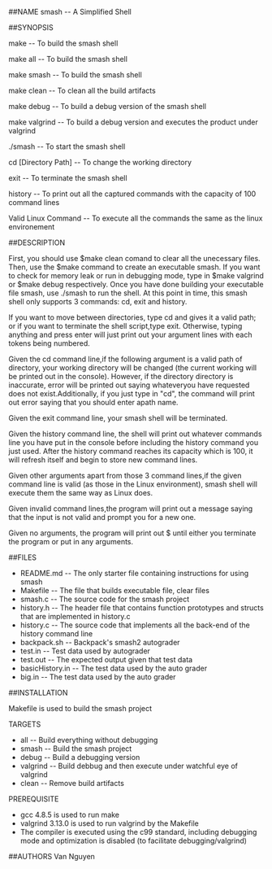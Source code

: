 ##NAME
smash -- A Simplified Shell

##SYNOPSIS

make    -- To build the smash shell

make all   -- To build the smash shell

make smash -- To build the smash shell

make clean -- To clean all the build artifacts

make debug -- To build a debug version of the smash shell

make valgrind -- To build a debug version and executes the product under valgrind
 
./smash -- To start the smash shell

cd [Directory Path] -- To change the working directory 

exit -- To terminate the smash shell

history -- To print out all the captured commands with the capacity of 100 command lines 

Valid Linux Command -- To execute all the commands the same as the linux environement

##DESCRIPTION

First, you should use $make clean comand to clear all the unecessary files. Then, use the $make command to create an executable 
smash. If you want to check for memory leak or run in debugging mode, type in $make valgrind or $make debug respectively.
Once you have done building your executable file smash, use ./smash to run the shell. At this point in time, this smash shell only supports 3 commands: cd, exit and history. 

If you want to move between directories, type cd and gives it a valid path; or if you want to terminate the shell script,type exit.
Otherwise, typing anything and press enter will just print out your argument lines with each tokens being numbered.

Given the cd command line,if the following argument is a valid path of directory, your working directory will be changed (the current
working will be printed out in the console). However, if the directory directory is inaccurate, error will be printed out saying whateveryou have requested does not exist.Additionally, if you just type in "cd", the command will print out error saying that you should enter apath name. 

Given the exit command line, your smash shell will be terminated.

Given the history command line, the shell will print out whatever commands line you have put in the console before including the 
history command you just used. After the history command reaches its capacity which is 100, it will refresh itself and begin to
store new command lines.

Given other arguments apart from those 3 command lines,if the given command line is valid (as those in the Linux environment), smash shell will execute them the same way as Linux does. 

Given invalid command lines,the program will print out a message saying that the input is not valid and prompt you for a new one.  

Given no arguments, the program will print out $ until either you terminate the program or put in any arguments.


##FILES
* README.md -- The only starter file containing instructions for using smash
* Makefile  -- The file that builds executable file, clear files
* smash.c   -- The source code for the smash project
* history.h -- The header file that contains function prototypes and structs that are implemented in history.c
* history.c -- The source code that implements all the back-end of the history command line
* backpack.sh -- Backpack's smash2 autograder
* test.in -- Test data used by autograder
* test.out -- The expected output given that test data
* basicHistory.in -- The test data used by the auto grader
* big.in --   The test data used by the auto grader

##INSTALLATION

Makefile is used to build the smash project

TARGETS
* all        -- Build everything without debugging
* smash      -- Build the smash project
* debug      -- Build a debugging version
* valgrind   -- Build debbug and then execute under watchful eye of valgrind
* clean      -- Remove build artifacts

PREREQUISITE
* gcc 4.8.5 is used to run make
* valgrind 3.13.0 is used to run valgrind by the Makefile 
* The compiler is executed using the c99 standard, including debugging mode and optimization is disabled (to facilitate debugging/valgrind)

##AUTHORS
Van Nguyen
